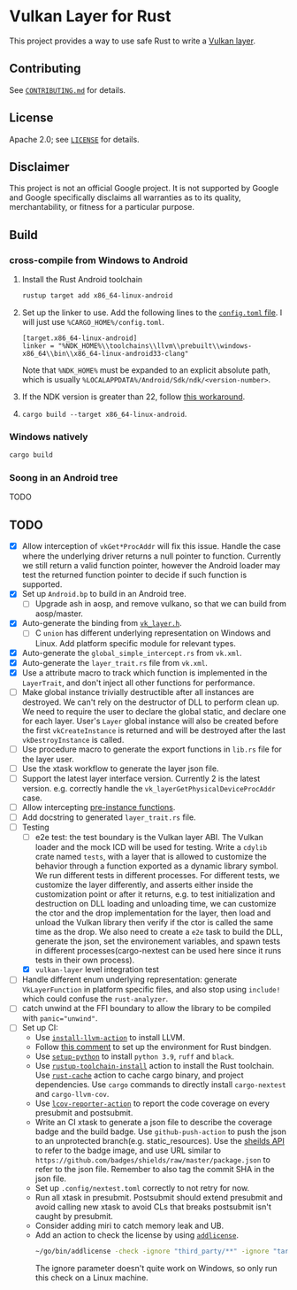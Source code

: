 # Vulkan Layer for Rust

This project provides a way to use safe Rust to write a [Vulkan layer](https://github.com/KhronosGroup/Vulkan-Loader/blob/121c1f42025a82dca7922a503ca77df51c37b394/docs/LoaderInterfaceArchitecture.md#layers).

## Contributing

See [`CONTRIBUTING.md`](CONTRIBUTING.md) for details.

## License

Apache 2.0; see [`LICENSE`](LICENSE) for details.

## Disclaimer

This project is not an official Google project. It is not supported by
Google and Google specifically disclaims all warranties as to its quality,
merchantability, or fitness for a particular purpose.

## Build

### cross-compile from Windows to Android

1. Install the Rust Android toolchain

   ```bash
   rustup target add x86_64-linux-android
   ```

2. Set up the linker to use. Add the following lines to the [`config.toml` file](https://doc.rust-lang.org/cargo/reference/config.html#hierarchical-structure). I will just use `%CARGO_HOME%/config.toml`.

   ```plaintext
   [target.x86_64-linux-android]
   linker = "%NDK_HOME%\\toolchains\\llvm\\prebuilt\\windows-x86_64\\bin\\x86_64-linux-android33-clang"
   ```

   Note that `%NDK_HOME%` must be expanded to an explicit absolute path, which is usually `%LOCALAPPDATA%/Android/Sdk/ndk/<version-number>`.

3. If the NDK version is greater than 22, follow [this workaround](https://stackoverflow.com/a/74041320).

4. `cargo build --target x86_64-linux-android`.

### Windows natively

```bash
cargo build
```

### Soong in an Android tree

TODO

## TODO

- [x] Allow interception of `vkGet*ProcAddr` will fix this issue. Handle the case where the underlying driver returns a null pointer to function. Currently we still return a valid function pointer, however the Android loader may test the returned function pointer to decide if such function is supported.
- [x] Set up `Android.bp` to build in an Android tree.
  - [ ] Upgrade ash in aosp, and remove vulkano, so that we can build from aosp/master.
- [x] Auto-generate the binding from [`vk_layer.h`](https://github.com/KhronosGroup/Vulkan-Headers/blob/9e61870ecbd32514113b467e0a0c46f60ed222c7/include/vulkan/vk_layer.h).
  - [ ] C `union` has different underlying representation on Windows and Linux. Add platform specific module for relevant types.
- [x] Auto-generate the `global_simple_intercept.rs` from `vk.xml`.
- [x] Auto-generate the `layer_trait.rs` file from `vk.xml`.
- [x] Use a attribute macro to track which function is implemented in the `LayerTrait`, and don't inject all other functions for performance.
- [ ] Make global instance trivially destructible after all instances are destroyed. We can't rely on the destructor of DLL to perform clean up. We need to require the user to declare the global static, and declare one for each layer. User's `Layer` global instance will also be created before the first `vkCreateInstance` is returned and will be destroyed after the last `vkDestroyInstance` is called.
- [ ] Use procedure macro to generate the export functions in `lib.rs` file for the layer user.
- [ ] Use the xtask workflow to generate the layer json file.
- [ ] Support the latest layer interface version. Currently 2 is the latest version. e.g. correctly handle the `vk_layerGetPhysicalDeviceProcAddr` case.
- [ ] Allow intercepting [pre-instance functions](https://github.com/KhronosGroup/Vulkan-Loader/blob/0c63db1aeda6916690b863688fa6cdf2ac1f790b/docs/LoaderLayerInterface.md#pre-instance-functions).
- [ ] Add docstring to generated `layer_trait.rs` file.
- [ ] Testing
  - [ ] e2e test: the test boundary is the Vulkan layer ABI. The Vulkan loader and the mock ICD will be used for testing. Write a `cdylib` crate named `tests`, with a layer that is allowed to customize the behavior through a function exported as a dynamic library symbol. We run different tests in different processes. For different tests, we customize the layer differently, and asserts either inside the customization point or after it returns, e.g. to test initialization and destruction on DLL loading and unloading time, we can customize the ctor and the drop implementation for the layer, then load and unload the Vulkan library then verify if the ctor is called the same time as the drop. We also need to create a `e2e` task to build the DLL, generate the json, set the environement variables, and spawn tests in different processes(cargo-nextest can be used here since it runs tests in their own process).
  - [x] `vulkan-layer` level integration test
- [ ] Handle different enum underlying representation: generate `VkLayerFunction` in platform specific files, and also stop using `include!` which could confuse the `rust-analyzer`.
- [ ] catch unwind at the FFI boundary to allow the library to be compiled with `panic="unwind"`.
- [ ] Set up CI:
  - Use [`install-llvm-action`](https://github.com/marketplace/actions/install-llvm-and-clang) to install LLVM.
  - Follow [this comment](https://github.com/rust-lang/rust-bindgen/issues/1797#issuecomment-787503355) to set up the environment for Rust bindgen.
  - Use [`setup-python`](https://github.com/marketplace/actions/setup-python) to install `python 3.9`, `ruff` and `black`.
  - Use [`rustup-toolchain-install`](https://github.com/marketplace/actions/rustup-toolchain-install) action to install the Rust toolchain. Use [`rust-cache`](https://github.com/marketplace/actions/rust-cache) action to cache cargo binary, and project dependencies. Use `cargo` commands to directly install `cargo-nextest` and `cargo-llvm-cov`.
  - Use [`lcov-reporter-action`](https://github.com/marketplace/actions/code-coverage-report) to report the code coverage on every presubmit and postsubmit.
  - Write an CI xtask to generate a json file to describe the coverage badge and the build badge. Use `github-push-action` to push the json to an unprotected branch(e.g. static_resources). Use the [sheilds API](https://shields.io/badges/dynamic-json-badge) to refer to the badge image, and use URL similar to `https://github.com/badges/shields/raw/master/package.json` to refer to the json file. Remember to also tag the commit SHA in the json file.
  - Set up `.config/nextest.toml` correctly to not retry for now.
  - Run all xtask in presubmit. Postsubmit should extend presubmit and avoid calling new xtask to avoid CLs that breaks postsubmit isn't caught by presubmit.
  - Consider adding miri to catch memory leak and UB.
  - Add an action to check the license by using [`addlicense`](https://github.com/google/addlicense).
    ```bash
    ~/go/bin/addlicense -check -ignore "third_party/**" -ignore "target/**" .
    ```
    The ignore parameter doesn't quite work on Windows, so only run this check on a Linux machine.
